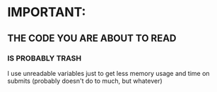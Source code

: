 # IMPORTANT:
## THE CODE YOU ARE ABOUT TO READ
### IS PROBABLY TRASH
I use unreadable variables just to get less memory usage and time on submits (probably doesn't do to much, but whatever)
